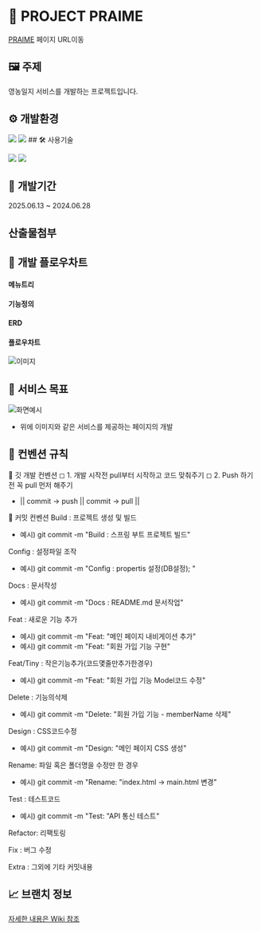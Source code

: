 # 📒 PROJECT PRAIME
[PRAIME](https://----주소----) 페이지 URL이동


## 🖼️ 주제
영농일지 서비스를 개발하는 프로젝트입니다.

## ⚙ 개발환경
<img src="https://img.shields.io/badge/windows-0078D4?style=for-the-badge&logo=windows&logoColor=white">

<img src="https://img.shields.io/badge/Spring-6DB33F?style=for-the-badge&logo=spring&logoColor=white">
## 🛠 사용기술
<img src="">

<img src="https://img.shields.io/badge/python-3776AB?style=for-the-badge&logo=python&logoColor=yellow"> <img src="https://img.shields.io/badge/javascript-F7DF1E?style=for-the-badge&logo=javascript&logoColor=yellow"> 


## 📅 개발기간

2025.06.13 ~ 2024.06.28

## 산출물첨부



## 🎢 개발 플로우차트

#### 메뉴트리

#### 기능정의

#### ERD

#### 플로우차트
![이미지](이미지URL입력)

## 📰 서비스 목표
![화면예시](이미지URL입력)

- 위에 이미지와 같은 서비스를 제공하는 페이지의 개발



## 🔔 컨벤션 규칙

📌 깃 개발 컨벤션
◻ 1. 개발 시작전 pull부터 시작하고 코드 맞춰주기
◻ 2. Push 하기전 꼭 pull 먼저 해주기
+ || commit -> push  || commit -> pull  ||


📌 커밋 컨벤션
Build : 프로젝트 생성 및 빌드
+ 예시) git commit -m "Build : 스프링 부트 프로젝트 빌드"

Config : 설정파일 조작
+ 예시) git commit -m "Config : propertis 설정(DB설정);  "

Docs : 문서작성
- 예시) git commit -m "Docs : README.md 문서작업"

Feat : 새로운 기능 추가
- 예시) git commit -m "Feat: "메인 페이지 내비게이션 추가"
- 예시) git commit -m "Feat: "회원 가입 기능 구현"

Feat/Tiny : 작은기능추가(코드몇줄만추가한경우)
+ 예시) git commit -m "Feat: "회원 가입 기능 Model코드 수정"

Delete : 기능의삭제
+ 예시) git commit -m "Delete: "회원 가입 기능 - memberName 삭제"

Design : CSS코드수정
- 예시) git commit -m "Design: "메인 페이지 CSS 생성"

Rename: 파일 혹은 폴더명을 수정만 한 경우
- 예시) git commit -m "Rename: "index.html -> main.html 변경"

Test : 테스트코드
- 예시) git commit -m "Test: "API 통신 테스트"

Refactor: 리팩토링

Fix : 버그 수정

Extra : 그외에 기타 커밋내용

## 📈 브랜치 정보
[자세한 내용은 Wiki 참조]()


